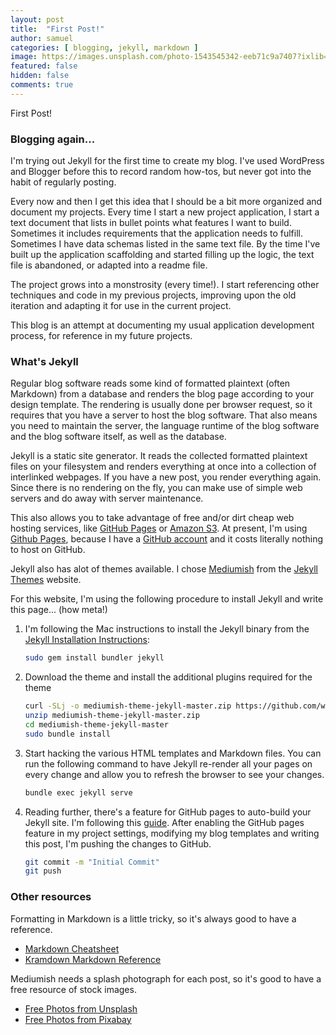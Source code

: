 ```yaml
---
layout: post
title:  "First Post!"
author: samuel
categories: [ blogging, jekyll, markdown ]
image: https://images.unsplash.com/photo-1543545342-eeb71c9a7407?ixlib=rb-0.3.5&ixid=eyJhcHBfaWQiOjEyMDd9&s=cf15f8e35cfcf5ceb4adc69aecca59ff&auto=format&fit=crop&w=2550&q=80
featured: false
hidden: false
comments: true
---
```


First Post!

### Blogging again...

I'm trying out Jekyll for the first time to create my blog. I've used WordPress and Blogger before this to record random how-tos, but never got into the habit of regularly posting.

Every now and then I get this idea that I should be a bit more organized and document my projects. Every time I start a new project application, I start a text document that lists in bullet points what features I want to build. Sometimes it includes requirements that the application needs to fulfill. Sometimes I have data schemas listed in the same text file. By the time I've built up the application scaffolding and started filling up the logic, the text file is abandoned, or adapted into a readme file.

The project grows into a monstrosity (every time!). I start referencing other techniques and code in my previous projects, improving upon the old iteration and adapting it for use in the current project.

This blog is an attempt at documenting my usual application development process, for reference in my future projects. 

### What's Jekyll

Regular blog software reads some kind of formatted plaintext (often Markdown) from a database and renders the blog page according to your design template. The rendering is usually done per browser request, so it requires that you have a server to host the blog software. That also means you need to maintain the server, the language runtime of the blog software and the blog software itself, as well as the database.

Jekyll is a static site generator. It reads the collected formatted plaintext files on your filesystem and renders everything at once into a collection of interlinked webpages. If you have a new post, you render everything again. Since there is no rendering on the fly, you can make use of simple web servers and do away with server maintenance. 

This also allows you to take advantage of free and/or dirt cheap web hosting services, like [GitHub Pages](https://pages.github.com/) or [Amazon S3](https://aws.amazon.com/s3/). At present, I'm using [Github Pages](https://pages.github.com/), because I have a [GitHub account](https://github.com/samloh84) and it costs literally nothing to host on GitHub.

Jekyll also has alot of themes available. I chose [Mediumish](https://jekyllthemes.io/theme/mediumish) from the [Jekyll Themes](https://jekyllthemes.io) website.

For this website, I'm using the following procedure to install Jekyll and write this page... (how meta!)

1. I'm following the Mac instructions to install the Jekyll binary from the [Jekyll Installation Instructions](https://jekyllrb.com/docs/installation/macos/):
    
    ```bash
    sudo gem install bundler jekyll
    ```
        
2. Download the theme and install the additional plugins required for the theme
        
    ```bash   
    curl -SLj -o mediumish-theme-jekyll-master.zip https://github.com/wowthemesnet/mediumish-theme-jekyll/archive/master.zip
    unzip mediumish-theme-jekyll-master.zip
    cd mediumish-theme-jekyll-master   
    sudo bundle install
    ``` 
        
3. Start hacking the various HTML templates and Markdown files. You can run the following command to have Jekyll re-render all your pages on every change and allow you to refresh the browser to see your changes.
    ```bash
    bundle exec jekyll serve
    ```

4. Reading further, there's a feature for GitHub pages to auto-build your Jekyll site. I'm following this [guide](http://jmcglone.com/guides/github-pages/). After enabling the GitHub pages feature in my project settings, modifying my blog templates and writing this post, I'm pushing the changes to GitHub.
    ```bash
    git commit -m "Initial Commit"
    git push
    ``` 

### Other resources

Formatting in Markdown is a little tricky, so it's always good to have a reference.
* [Markdown Cheatsheet](https://github.com/adam-p/markdown-here/wiki/Markdown-Cheatsheet)
* [Kramdown Markdown Reference](https://kramdown.gettalong.org/quickref.html)

Mediumish needs a splash photograph for each post, so it's good to have a free resource of stock images.
* [Free Photos from Unsplash](https://unsplash.com/)
* [Free Photos from Pixabay](https://pixabay.com/en/)

